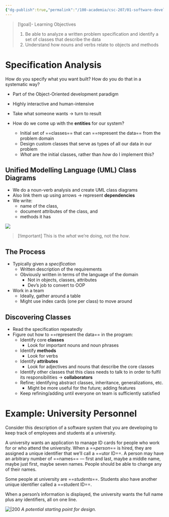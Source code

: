 ```yaml
---
{"dg-publish":true,"permalink":"/100-academia/csc-207/01-software-developer-skills-and-tools/representing-data-in-your-program/","tags":["#lecture","#note","cs","java","university"],"created":"2024-09-10T19:23:03.000-07:00","updated":"2024-10-08T22:36:29.681-07:00"}
---
```



> [!goal]- Learning Objectives
>
> 1. Be able to analyze a written problem specification and identify a set of classes that describe the data
> 2. Understand how nouns and verbs relate to objects and methods

# Specification Analysis

How do you specify what you want built? How do you do that in a systematic way?

-   Part of the Object-Oriented development paradigm
-   Highly interactive and human-intensive

-   Take what someone wants → turn to result
-   How do we come up with the **entities** for our system?
    -   Initial set of ==classes== that can ==represent the data== from the problem domain
    -   Design custom classes that serve as types of all our data in our problem
    -   _What_ are the initial classes, rather than _how_ do I implement this?

## Unified Modelling Language (UML) Class Diagrams

-   We do a noun-verb analysis and create UML class diagrams
-   Also link them up using arrows → represent **dependencies**
-   We write:
    -   name of the class,
    -   document attributes of the class, and
    -   methods it has

![](https://i.imgur.com/GO1pxhc.png)

> [!important] This is the _what_ we’re doing, not the _how_.

## The Process

-   Typically given a _specification_
    -   Written description of the requirements
    -   Obviously written in terms of the language of the domain
        -   Not in objects, classes, attributes
        -   Dev’s job to convert to OOP
-   Work in a team
    -   Ideally, gather around a table
    -   Might use index cards (one per class) to move around

## Discovering Classes

-   Read the specification repeatedly
-   Figure out how to ==represent the data== in the program:
    -   Identify core **classes**
        -   Look for important nouns and noun phrases
    -   Identify **methods**
        -   Look for verbs
    -   Identify **attributes**
        -   Look for adjectives and nouns that describe the core classes
    -   Identify other classes that this class needs to talk to in order to fulfil its responsibilities → **collaborators**
    -   Refine; identifying abstract classes, inheritance, generalizations, etc.
        -   Might be more useful for the future; adding features
    -   Keep refining/adding until everyone on team is sufficiently satisfied

# Example: University Personnel

Consider this description of a software system that you are developing to keep track of employees and students at a university.

A university wants an application to manage ID cards for people who work for or who attend the university. When a ==_person_== is hired, they are assigned a unique identifier that we’ll call a ==utor ID==. A person may have an arbitrary number of ==names== — first and last, maybe a middle name, maybe just first, maybe seven names. People should be able to change any of their names.

Some people at university are ==_students_==. Students also have another unique identifier called a ==student ID==.

When a person’s information is displayed, the university wants the full name plus any identifiers, all on one line.

![|200](https://i.imgur.com/6pOiJhw.png)
_A potential starting point for design._
